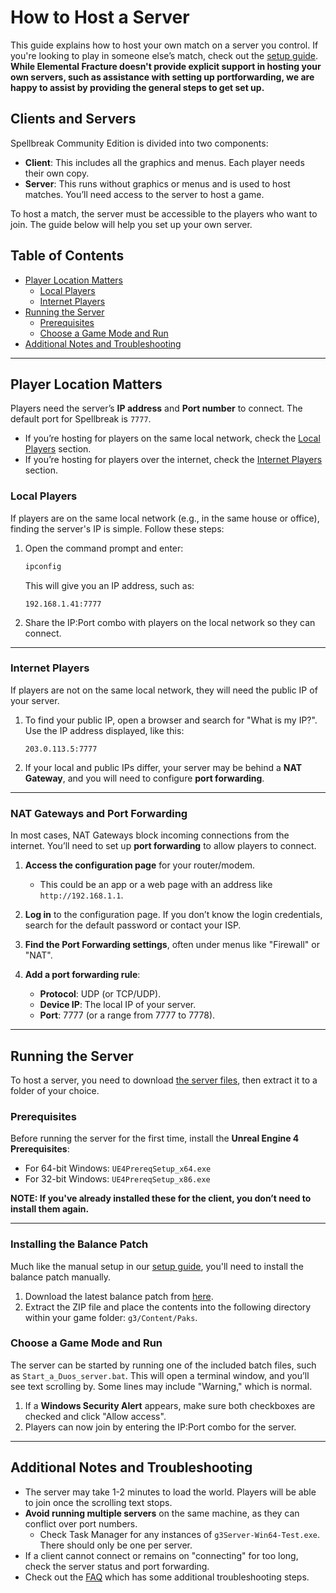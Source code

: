 # How to Host a Server

This guide explains how to host your own match on a server you control. If you're looking to play in someone else’s match, check out the [setup guide](guide.md). **While Elemental Fracture doesn't provide explicit support in hosting your own servers, such as assistance with setting up portforwarding, we are happy to assist by providing the general steps to get set up.**

## Clients and Servers

Spellbreak Community Edition is divided into two components:

- **Client**: This includes all the graphics and menus. Each player needs their own copy.
- **Server**: This runs without graphics or menus and is used to host matches. You’ll need access to the server to host a game.

To host a match, the server must be accessible to the players who want to join. The guide below will help you set up your own server.

## Table of Contents

- [Player Location Matters](#player-location-matters)
  - [Local Players](#local-players)
  - [Internet Players](#internet-players)
- [Running the Server](#running-the-server)
  - [Prerequisites](#prerequisites)
  - [Choose a Game Mode and Run](#choose-a-game-mode-and-run)
- [Additional Notes and Troubleshooting](#additional-notes-and-troubleshooting)

---

## Player Location Matters

Players need the server’s **IP address** and **Port number** to connect. The default port for Spellbreak is `7777`. 

- If you’re hosting for players on the same local network, check the [Local Players](#local-players) section.
- If you’re hosting for players over the internet, check the [Internet Players](#internet-players) section.

### Local Players

If players are on the same local network (e.g., in the same house or office), finding the server's IP is simple. Follow these steps:

1. Open the command prompt and enter:
   ```bash
   ipconfig
   ```
   This will give you an IP address, such as:
   ```
   192.168.1.41:7777
   ```

2. Share the IP:Port combo with players on the local network so they can connect.

---

### Internet Players

If players are not on the same local network, they will need the public IP of your server.

1. To find your public IP, open a browser and search for "What is my IP?". Use the IP address displayed, like this:
   ```
   203.0.113.5:7777
   ```

2. If your local and public IPs differ, your server may be behind a **NAT Gateway**, and you will need to configure **port forwarding**.

---

### NAT Gateways and Port Forwarding

In most cases, NAT Gateways block incoming connections from the internet. You’ll need to set up **port forwarding** to allow players to connect.

1. **Access the configuration page** for your router/modem.
   - This could be an app or a web page with an address like `http://192.168.1.1`.
   
2. **Log in** to the configuration page. If you don’t know the login credentials, search for the default password or contact your ISP.

3. **Find the Port Forwarding settings**, often under menus like "Firewall" or "NAT".

4. **Add a port forwarding rule**:
   - **Protocol**: UDP (or TCP/UDP).
   - **Device IP**: The local IP of your server.
   - **Port**: 7777 (or a range from 7777 to 7778).

---

## Running the Server

To host a server, you need to download [the server files](https://cdn.elefrac.com/server/server.zip), then extract it to a folder of your choice.

### Prerequisites

Before running the server for the first time, install the **Unreal Engine 4 Prerequisites**:

- For 64-bit Windows: `UE4PrereqSetup_x64.exe`
- For 32-bit Windows: `UE4PrereqSetup_x86.exe`

**NOTE: If you've already installed these for the client, you don’t need to install them again.**

---

### Installing the Balance Patch

Much like the manual setup in our [setup guide](guide.md), you'll need to install the balance patch manually.
1. Download the latest balance patch from [here](https://cdn.elefrac.com/patch/latest.zip).
2. Extract the ZIP file and place the contents into the following directory within your game folder: `g3/Content/Paks`.

### Choose a Game Mode and Run

The server can be started by running one of the included batch files, such as `Start_a_Duos_server.bat`. This will open a terminal window, and you’ll see text scrolling by. Some lines may include "Warning," which is normal.

1. If a **Windows Security Alert** appears, make sure both checkboxes are checked and click "Allow access".
2. Players can now join by entering the IP:Port combo for the server.

---

## Additional Notes and Troubleshooting

- The server may take 1-2 minutes to load the world. Players will be able to join once the scrolling text stops.
- **Avoid running multiple servers** on the same machine, as they can conflict over port numbers.
  - Check Task Manager for any instances of `g3Server-Win64-Test.exe`. There should only be one per server.
- If a client cannot connect or remains on "connecting" for too long, check the server status and port forwarding.
- Check out the [FAQ](faq.md) which has some additional troubleshooting steps.
